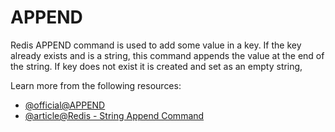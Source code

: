 # APPEND

Redis APPEND command is used to add some value in a key. If the key already exists and is a string, this command appends the value at the end of the string. If key does not exist it is created and set as an empty string,

Learn more from the following resources:

- [@official@APPEND](https://redis.io/docs/latest/commands/append/)
- [@article@Redis - String Append Command](https://www.tutorialspoint.com/redis/strings_append.htm)
